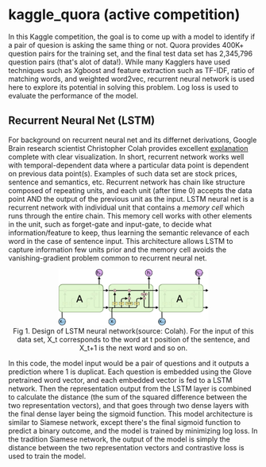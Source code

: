 # kaggle_quora (active competition)

<p> In this Kaggle competition, the goal is to come up with a model to identify if a pair of quesion is asking the same thing or not. Quora provides 400K+ question pairs for 
the training set, and the final test data set has 2,345,796 question pairs (that's alot of data!). While many Kagglers have used techniques such as Xgboost and feature extraction such as TF-IDF, ratio of matching words, and weighted word2vec, recurrent neural network is used here to explore its potential in solving this problem.
Log loss is used to evaluate the performance of the model.</p>

## Recurrent Neural Net (LSTM) ##
<p> For background on recurrent neural net and its differnet derivations, Google Brain research scientist Christopher Colah provides excellent <a href="http://colah.github.io/posts/2015-08-Understanding-LSTMs/">
explanation</a> complete with clear visualization. In short, recurrent network works well with temporal-dependent data where a particular data point is dependent on previous data point(s). Examples of such data set are stock prices,  sentence and semantics, etc. Recurrent network has chain like structure composed of repeating units, and each unit (after time 0) accepts the data point AND the output of the previous unit as the input. 
LSTM neural net is a recurrent network with individual unit that contains a <i>memory cell</i> which runs through the entire chain. This
memory cell works with other elements in the unit, such as forget-gate and input-gate, to decide what information/feature to keep, thus learning the semantic relevance of each word in the case of sentence input. This architecture allows LSTM to capture information few units prior and the
memory cell avoids the vanishing-gradient problem common to recurrent neural net.</p>
<p align='center'><img src = 'LSTM3-chain.png', width=60%, height=60%><br> Fig 1. Design of LSTM neural network(source: Colah). For the input of this data set, X_t corresponds to the word at t position of the sentence, and X_t+1 is the next word and so on.</p>

<p> In this code, the model input would be a pair of questions and it outputs a prediction where 1 is duplicat. Each question is embedded using the Glove pretrained word vector, and each embedded vector is fed to 
a LSTM network. Then the representation output from the LSTM layer is combined to calculate the distance 
(the sum of the squared difference between the two representation vectors), and that goes through two dense layers with the final dense layer 
being the sigmoid function. This model architecture is similar to Siamese network, except there's the final sigmoid function to predict a binary outcome, and 
the model is trained by minimizing log loss. In the tradition Siamese network, the output of the model is simply the distance between the two 
representation vectors and contrastive loss is used to train the model.

